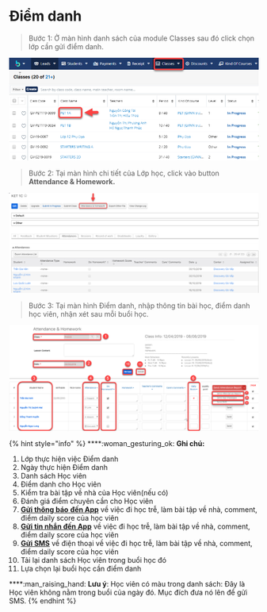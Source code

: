 # Điểm danh

> Bước 1: Ở màn hình danh sách của module Classes sau đó click chọn lớp cần gửi điểm danh.

![](../../.gitbook/assets/Điemanh1.png)

> Bước 2: Tại màn hình chi tiết của Lớp học, click vào button **Attendance & Homework.**

![](../../.gitbook/assets/Điemanh2.png)

> Bước 3: Tại màn hình Điểm danh, nhập thông tin bài học, điểm danh học viên, nhận xét sau mỗi buổi học.

![](<../../.gitbook/assets/màn hình điểm danh học viên và gửi sms.png>)

{% hint style="info" %}
****:woman\_gesturing\_ok: **Ghi chú:**

1. Lớp thực hiện việc Điểm danh
2. Ngày thực hiện Điểm danh
3. Danh sách Học viên
4. Điểm danh cho Học viên
5. Kiểm tra bài tập về nhà của Học viên(nếu có)
6. Đánh giá điểm chuyên cần cho Học viên
7. [**Gửi thông báo** **đến App**](https://help.dotb.vn/bo-phan-giao-vu/quan-li-lop-hoc#diem-danh) về việc đi học trễ, làm bài tập về nhà, comment, điểm daily score của học viên
8. [**Gửi tin nhắn đến App**](https://help.dotb.vn/bo-phan-giao-vu/quan-li-lop-hoc#send-app-message) về việc đi học trễ, làm bài tập về nhà, comment, điểm daily score của học viên
9. [**Gửi  SMS**](https://help.dotb.vn/tuyen-sinh-ban-hang/sms#gui-sms-theo-lop) về điện thoại  về việc đi học trễ, làm bài tập về nhà, comment, điểm daily score của học viên
10. Tải lại danh sách Học viên trong buổi học đó
11. Lựa chọn lại buổi học cần điểm danh

****:man\_raising\_hand: **Lưu ý**: Học viên có màu trong danh sách: Đây là Học viên không nằm trong buổi của ngày đó. Mục đích đưa nó lên để gửi SMS.
{% endhint %}
